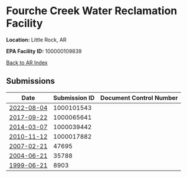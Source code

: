 # Fourche Creek Water Reclamation Facility

**Location:** Little Rock, AR

**EPA Facility ID:** 100000109839

[Back to AR Index](../../index.md)

## Submissions

| Date | Submission ID | Document Control Number |
|------|--------------|-------------------------|
| [2022-08-04](submissions/1000101543.md) | 1000101543 |  |
| [2017-09-22](submissions/1000065641.md) | 1000065641 |  |
| [2014-03-07](submissions/1000039442.md) | 1000039442 |  |
| [2010-11-12](submissions/1000017882.md) | 1000017882 |  |
| [2007-02-21](submissions/47695.md) | 47695 |  |
| [2004-06-21](submissions/35788.md) | 35788 |  |
| [1999-06-21](submissions/8903.md) | 8903 |  |
